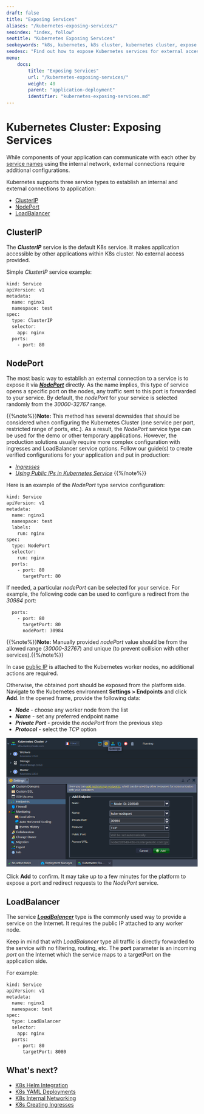 ```yaml
---
draft: false
title: "Exposing Services"
aliases: "/kubernetes-exposing-services/"
seoindex: "index, follow"
seotitle: "Kubernetes Exposing Services"
seokeywords: "k8s, kubernetes, k8s cluster, kubernetes cluster, expose services, expose kubernetes services, exposing k8s services, nodeport k8s service, endpoint for kubernetes service, kubernetes nodeport"
seodesc: "Find out how to expose Kubernetes services for external access in the platform. Configure the NodePort service type on the Kubernetes side and create an appropriate endpoint on the platform side."
menu: 
    docs:
        title: "Exposing Services"
        url: "/kubernetes-exposing-services/"
        weight: 40
        parent: "application-deployment"
        identifier: "kubernetes-exposing-services.md"
---
```


# Kubernetes Cluster: Exposing Services

While components of your application can communicate with each other by [service names](/kubernetes-internal-networking/) using the internal network, external connections require additional configurations.

Kubernetes supports three service types to establish an internal and external connections to application:

- [ClusterIP](#clusterip)
- [NodePort](#nodeport)
- [LoadBalancer](#loadbalancer)


## ClusterIP

The ***ClusterIP*** service is the default K8s service. It makes application accessible by other applications within K8s cluster. No external access provided.

Simple *ClusterIP* service example:

```
kind: Service
apiVersion: v1
metadata:
  name: nginx1
  namespace: test
spec:
  type: ClusterIP
  selector:
    app: nginx
  ports:
    - port: 80
```


## NodePort

The most basic way to establish an external connection to a service is to expose it via ***[NodePort](https://kubernetes.io/docs/concepts/services-networking/service/#nodeport)*** directly. As the name implies, this type of service opens a specific port on the nodes, any traffic sent to this port is forwarded to your service. By default, the *nodePort* for your service is selected randomly from the *30000-32767* range.

{{%note%}}**Note:** This method has several downsides that should be considered when configuring the Kubernetes Cluster (one service per port, restricted range of ports, etc.). As a result, the *NodePort* service type can be used for the demo or other temporary applications. However, the production solutions usually require more complex configuration with ingresses and LoadBalancer service options. Follow our guide(s) to create verified configurations for your application and put in production:

- *[Ingresses](/kubernetes-creating-ingresses/)*
- *[Using Public IPs in Kubernetes Service](https://www.virtuozzo.com/company/blog/kubernetes-public-ip-address/)*
{{%/note%}}

Here is an example of the *NodePort* type service configuration:

```
kind: Service
apiVersion: v1
metadata:
  name: nginx1
  namespace: test
  labels:
    run: nginx
spec:
  type: NodePort
  selector:
    run: nginx
  ports:
    - port: 80
      targetPort: 80
```

If needed, a particular *nodePort* can be selected for your service. For example, the following code can be used to configure a redirect from the *30984* port:

```
  ports:
    - port: 80
      targetPort: 80
      nodePort: 30984
```
      
{{%note%}}**Note:** Manually provided *nodePort* value should be from the allowed range (*30000-32767*) and unique (to prevent collision with other services).{{%/note%}}

In case [public IP](/public-ip/) is attached to the Kubernetes worker nodes, no additional actions are required.

Otherwise, the obtained port should be exposed from the platform side. Navigate to the Kubernetes environment **Settings > Endpoints** and click **Add**. In the opened frame, provide the following data:

* ***Node*** - choose any worker node from the list
* ***Name*** - set any preferred endpoint name
* ***Private Port*** - provide the *nodePort* from the previous step
* ***Protocol*** - select the *TCP* option

![endpoint to expose kubernetes service](01-endpoint-to-expose-kubernetes-service.png)

Click **Add** to confirm. It may take up to a few minutes for the platform to expose a port and redirect requests to the *NodePort* service.


## LoadBalancer

The service ***[LoadBalancer](https://kubernetes.io/docs/concepts/services-networking/service/#loadbalancer)*** type is the commonly used way to provide a service on the Internet. It requires the public IP attached to any worker node. 

Keep in mind that with *LoadBalancer* type all traffic is directly forwarded to the service with no filtering, routing, etc. The **port** parameter is an incoming *port* on the Internet which the service  maps to a targetPort on the application side.

For example:

```
kind: Service
apiVersion: v1
metadata:
  name: nginx1
  namespace: test
spec:
  type: LoadBalancer
  selector:
    app: nginx
  ports:
    - port: 80
      targetPort: 8080
```


## What's next?

* [K8s Helm Integration](/kubernetes-helm-integration/)
* [K8s YAML Deployments](/kubernetes-yaml-deployments/)
* [K8s Internal Networking](/kubernetes-internal-networking/)
* [K8s Creating Ingresses](/kubernetes-creating-ingresses/)